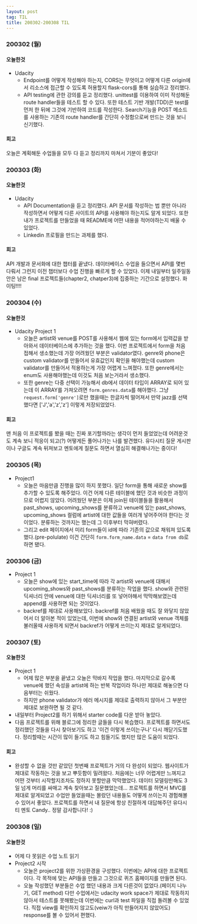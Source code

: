 ```yaml
---
layout: post
tag: TIL
title: 200302-200308 TIL
---
```


### 200302 (월)
#### 오늘한것
- Udacity
  - Endpoint를 어떻게 작성해야 하는지, CORS는 무엇이고 어떻게 다른 origin에서 리소스에 접근할 수 있도록 허용할지 flask-cors를 통해 실습하고 정리했다.
  - API testing에 관한 강의를 듣고 정리했다. unittest를 이용하여 이미 작성해둔 route handler들을 테스트 할 수 있다. 또한 테스트 기반 개발(TDD)은 test를 먼저 한 뒤에 그것에 기반하여 코드를 작성한다. Search기능을 POST 메소드를 사용하는 기존의 route handler를 간단히 수정함으로써 만드는 것을 보니 신기했다.
#### 회고
오늘은 계획해둔 수업들을 모두 다 듣고 정리까지 마쳐서 기분이 좋았다! 

### 200303 (화)
#### 오늘한것
- Udacity
  - API Documentation을 듣고 정리했다. API 문서를 작성하는 법 뿐만 아니라 작성하면서 어떻게 다른 사이트의 API를 사용해야 하는지도 알게 되었다. 또한 내가 프로젝트를 만들었을 때 README에 어떤 내용을 적어야하는지 배울 수 있었다.
  - Linkedin 프로필을 만드는 과제를 했다. 

#### 회고
API 개발과 문서화에 대한 챕터를 끝냈다. 데이터베이스 수업을 들으면서 API를 몇번 다뤄서 그런지 이전 챕터보다 수업 진행을 빠르게 할 수 있었다. 이제 내일부터 일주일동안은 남은 final 프로젝트들(chapter2, chatper3)에 집중하는 기간으로 설정했다. 화이팅!!!!

### 200304 (수)
#### 오늘한것
- Udacity Project 1
  - 오늘은 artist와 venue를 POST를 사용해서 웹에 있는 form에서 입력값을 받아와서 데이터베이스에 추가하는 것을 했다. 이번 프로젝트에서 form을 처음 접해서 생소했는데 가장 어려웠던 부분은 validator였다. genre와 phone은 custom validator를 만들어서 유효값인지 확인을 해야했는데 custom validator를 만들어서 적용하는게 가장 어렵게 느껴졌다. 또한 genre에서는 enum도 사용해야했는데 이것도 처음 보는거라서 생소했다. 
  - 또한 genre는 다중 선택이 가능해서 db에서 데이터 타입이 ARRAY로 되어 있는데 이 ARRAY를 가져오려면 `form.genres.data`를 해야했다. 그냥 `request.form['genre']`로만 했을때는 한글자씩 떨어져서 만약 jazz를 선택했다면 ['J','a','z','z'] 이렇게 저장되었었다.
#### 회고
맨 처음 이 프로젝트를 봤을 때는 진짜 포기할까라는 생각이 먼저 들었었는데 어려운것도 계속 보니 적응이 되고(?) 어떻게든 풀어나가는 나를 발견했다. 유다시티 질문 게시판이나 구글도 계속 뒤져보고 멘토에게 질문도 하면서 열심히 해결해나가는 중이다!

### 200305 (목)
- Project1
  - 오늘은 마음만큼 진행을 많이 하지 못했다. 일단 form을 통해 새로운 show를 추가할 수 있도록 해주었다. 이건 어제 다른 테이블에 했던 것과 비슷한 과정이므로 어렵지 않았다. 어려웠던 부분은 이제 join된 테이블들을 활용해서 past_shows, upcoming_shows를 분류하고 venue에 있는 past_shows, upcoming_shows 컬럼에 artist에 대한 값들을 여러개 넣어주어야 한다는 것이었다. 분류하는 것까지는 했는데 그 이후부터 막혀버렸다.
  - 그리고 edit 페이지에서 미리 form들이 id에 따라 기존의 값으로 채워져 있도록 했다.(pre-polulate) 이건 간단히 `form.form_name.data` = `data from db`로 하면 됐다.

### 200306 (금)
- Project 1
  - 오늘은 show에 있는 start_time에 따라 각 artist와 venue에 대해서 upcoming_shows와 past_shows를 분류하는 작업을 했다. show와 관련된 딕셔너리 안에 venue에 대한 딕셔너리를 또 넣어야해서 막막해보였는데 append를 사용하면 되는 것이었다.
  - backref를 제대로 사용해보았다. backref를 처음 배웠을 때도 잘 와닿지 않았어서 더 알아본 적이 있었는데, 이번에 show와 연결된 artist와 venue 객체를 불러올때 사용하게 되면서 backref가 어떻게 쓰이는지 제대로 알게되었다.
  
### 200307 (토)
#### 오늘한것
- Project 1
  - 어제 많은 부분을 끝냈고 오늘은 막바지 작업을 했다. 마지막으로 갈수록 venue에 했던 속성을 artist에 하는 반복 작업이라 하나만 제대로 해놓으면 다음부터는 쉬웠다. 
  - 하지만 phone validator가 에러 메시지를 제대로 출력하지 않아서 그 부분만 제대로 보완하면 될 것 같다.
- 내일부터 Project2를 하기 위해서 starter code를 다운 받아 놓았다. 
- 다음 프로젝트를 위해 블로그에 정리한 글들을 다시 복습했다. 프로젝트를 하면서도 정리했던 것들을 다시 찾아보기도 하고 '이건 이렇게 쓰이는구나' 다시 깨닫기도했다. 정리할때는 시간이 많이 들기도 하고 힘들기도 했지만 많은 도움이 되었다.
#### 회고
- 완성할 수 없을 것만 같았던 첫번째 프로젝트가 거의 다 완성이 되었다. 웹사이트가 제대로 작동하는 것을 보고 뿌듯함이 밀려왔다. 처음에는 너무 어렵게만 느껴지고 어떤 것부터 시작할지조차도 정하지 못할만큼 막막했었다. 데이터 모델링만해도 3일 넘게 머리를 싸매고 계속 찾아보고 질문했었는데... 프로젝트를 하면서 MVC를 제대로 알게되었고 수업만 들었을때는 몰랐던 내용들도 어떻게 쓰이는지 경험해볼 수 있어서 좋았다. 프로젝트를 하면서 내 질문에 항상 친절하게 대답해주던 유다시티 멘토 Candy.. 정말 감사합니다! :) 

### 200308 (일)
#### 오늘한것
- 어제 다 못읽은 수업 노트 읽기
- Project2 시작
  - 오늘은 project2를 위한 가상환경을 구성했다. 이번에는 API에 대한 프로젝트이다. 각 목적에 맞는 API들을 만들고 그것으로 퀴즈 홈페이지를 만들면 된다.
  - 오늘 작성했던 부분들은 수업 했던 내용과 크게 다른것이 없었다.(페이지 나누기, GET method) 다만 수업에서는 udacity work space가 제대로 작동하지 않아서 테스트를 못해봤는데 이번에는 curl과 test 파일을 직접 돌려볼 수 있었다. 직접 view를 확인하지 않고도(veiw가 아직 만들어지지 않았어도) response를 볼 수 있어서 편했다.
